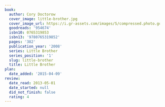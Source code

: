```yaml
---
book:
  author: Cory Doctorow
  cover_image: little-brother.jpg
  cover_image_url: https://i.gr-assets.com/images/S/compressed.photo.goodreads.com/books/1349673129l/954674._SX98_.jpg
  goodreads: '954674'
  isbn10: 0765319853
  isbn13: '9780765319852'
  pages: '382'
  publication_year: '2008'
  series: Little Brother
  series_position: '1'
  slug: little-brother
  title: Little Brother
plan:
  date_added: '2015-04-09'
review:
  date_read: 2013-05-01
  date_started: null
  did_not_finish: false
  rating: 4
---
```

